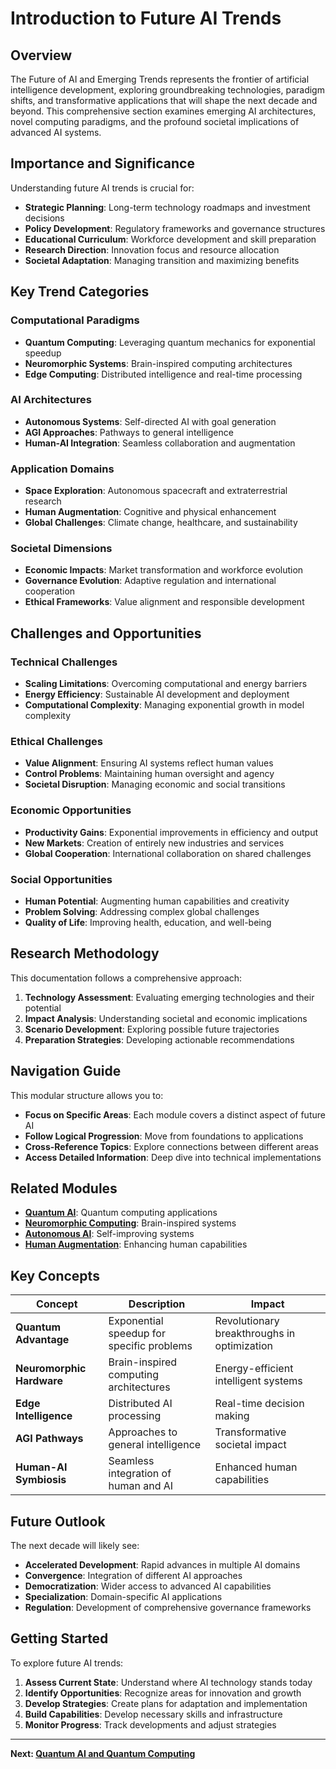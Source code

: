# Introduction to Future AI Trends

## Overview
The Future of AI and Emerging Trends represents the frontier of artificial intelligence development, exploring groundbreaking technologies, paradigm shifts, and transformative applications that will shape the next decade and beyond. This comprehensive section examines emerging AI architectures, novel computing paradigms, and the profound societal implications of advanced AI systems.

## Importance and Significance

Understanding future AI trends is crucial for:

- **Strategic Planning**: Long-term technology roadmaps and investment decisions
- **Policy Development**: Regulatory frameworks and governance structures
- **Educational Curriculum**: Workforce development and skill preparation
- **Research Direction**: Innovation focus and resource allocation
- **Societal Adaptation**: Managing transition and maximizing benefits

## Key Trend Categories

### Computational Paradigms
- **Quantum Computing**: Leveraging quantum mechanics for exponential speedup
- **Neuromorphic Systems**: Brain-inspired computing architectures
- **Edge Computing**: Distributed intelligence and real-time processing

### AI Architectures
- **Autonomous Systems**: Self-directed AI with goal generation
- **AGI Approaches**: Pathways to general intelligence
- **Human-AI Integration**: Seamless collaboration and augmentation

### Application Domains
- **Space Exploration**: Autonomous spacecraft and extraterrestrial research
- **Human Augmentation**: Cognitive and physical enhancement
- **Global Challenges**: Climate change, healthcare, and sustainability

### Societal Dimensions
- **Economic Impacts**: Market transformation and workforce evolution
- **Governance Evolution**: Adaptive regulation and international cooperation
- **Ethical Frameworks**: Value alignment and responsible development

## Challenges and Opportunities

### Technical Challenges
- **Scaling Limitations**: Overcoming computational and energy barriers
- **Energy Efficiency**: Sustainable AI development and deployment
- **Computational Complexity**: Managing exponential growth in model complexity

### Ethical Challenges
- **Value Alignment**: Ensuring AI systems reflect human values
- **Control Problems**: Maintaining human oversight and agency
- **Societal Disruption**: Managing economic and social transitions

### Economic Opportunities
- **Productivity Gains**: Exponential improvements in efficiency and output
- **New Markets**: Creation of entirely new industries and services
- **Global Cooperation**: International collaboration on shared challenges

### Social Opportunities
- **Human Potential**: Augmenting human capabilities and creativity
- **Problem Solving**: Addressing complex global challenges
- **Quality of Life**: Improving health, education, and well-being

## Research Methodology

This documentation follows a comprehensive approach:

1. **Technology Assessment**: Evaluating emerging technologies and their potential
2. **Impact Analysis**: Understanding societal and economic implications
3. **Scenario Development**: Exploring possible future trajectories
4. **Preparation Strategies**: Developing actionable recommendations

## Navigation Guide

This modular structure allows you to:

- **Focus on Specific Areas**: Each module covers a distinct aspect of future AI
- **Follow Logical Progression**: Move from foundations to applications
- **Cross-Reference Topics**: Explore connections between different areas
- **Access Detailed Information**: Deep dive into technical implementations

## Related Modules

- **[Quantum AI](02_Quantum_AI_and_Quantum_Computing.md)**: Quantum computing applications
- **[Neuromorphic Computing](03_Neuromorphic_Computing_and_Brain-Inspired_AI.md)**: Brain-inspired systems
- **[Autonomous AI](04_Autonomous_AI_Systems_and_AGI.md)**: Self-improving systems
- **[Human Augmentation](05_AI_and_Human_Augmentation.md)**: Enhancing human capabilities

## Key Concepts

| Concept | Description | Impact |
|---------|-------------|---------|
| **Quantum Advantage** | Exponential speedup for specific problems | Revolutionary breakthroughs in optimization |
| **Neuromorphic Hardware** | Brain-inspired computing architectures | Energy-efficient intelligent systems |
| **Edge Intelligence** | Distributed AI processing | Real-time decision making |
| **AGI Pathways** | Approaches to general intelligence | Transformative societal impact |
| **Human-AI Symbiosis** | Seamless integration of human and AI | Enhanced human capabilities |

## Future Outlook

The next decade will likely see:

- **Accelerated Development**: Rapid advances in multiple AI domains
- **Convergence**: Integration of different AI approaches
- **Democratization**: Wider access to advanced AI capabilities
- **Specialization**: Domain-specific AI applications
- **Regulation**: Development of comprehensive governance frameworks

## Getting Started

To explore future AI trends:

1. **Assess Current State**: Understand where AI technology stands today
2. **Identify Opportunities**: Recognize areas for innovation and growth
3. **Develop Strategies**: Create plans for adaptation and implementation
4. **Build Capabilities**: Develop necessary skills and infrastructure
5. **Monitor Progress**: Track developments and adjust strategies

---

**Next: [Quantum AI and Quantum Computing](02_Quantum_AI_and_Quantum_Computing.md)**